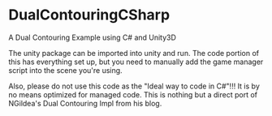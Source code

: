 # DualContouringCSharp
A Dual Contouring Example using C# and Unity3D

The unity package can be imported into unity and run. The code portion of this has everything set up, but you need to manually add the game manager script into the scene you're using. 

Also, please do not use this code as the "Ideal way to code in C#"!!! It is by no means optimized for managed code. This is nothing but a direct port of NGildea's Dual Contouring Impl from his blog.
